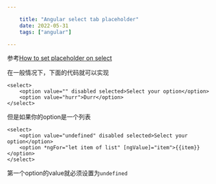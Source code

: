 ```yaml
---

    title: "Angular select tab placeholder"
    date: 2022-05-31
    tags: ["angular"]

---
```


参考[How to set placeholder on select](https://stackoverflow.com/questions/5805059/how-do-i-make-a-placeholder-for-a-select-box)  

在一般情况下，下面的代码就可以实现  
```angular2html
<select>
    <option value="" disabled selected>Select your option</option>
    <option value="hurr">Durr</option>
</select>
```
但是如果你的option是一个列表  
```angular2html
<select>
    <option value="undefined" disabled selected>Select your option</option>
    <option *ngFor="let item of list" [ngValue]="item">{{item}}</option>
</select>
```
第一个option的value就必须设置为`undefined`